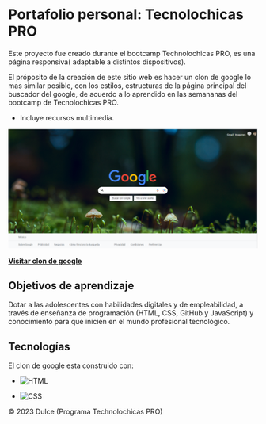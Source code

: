 # Portafolio personal: Tecnolochicas PRO


Este proyecto fue creado durante el bootcamp Technolochicas PRO, es una página responsiva( adaptable a distintos dispositivos).

El próposito de la creación de este sitio web es hacer un clon de google lo mas similar posible, con los estilos, estructuras de la página principal del buscador del google, de acuerdo a lo aprendido en las semananas del bootcamp de Tecnolochicas PRO.

- Incluye recursos multimedia.


![Alt text](image.png)



<a href="https://clondegoogleeee.netlify.app/" target="_blank">**Visitar clon de google** </a>



## Objetivos de aprendizaje

Dotar a las adolescentes con habilidades digitales y de empleabilidad, a través de enseñanza de programación (HTML, CSS, GitHub y JavaScript) y conocimiento para que inicien en el mundo profesional tecnológico.


## Tecnologías
El clon de google esta construido con:

- ![HTML](https://img.shields.io/badge/html5%20-%23E34F26.svg?&style=for-the-badge&logo=html5&logoColor=white)

- ![CSS](https://img.shields.io/badge/css3%20-%231572B6.svg?&style=for-the-badge&logo=css3&logoColor=white)


© 2023 Dulce (Programa Technolochicas PRO)


